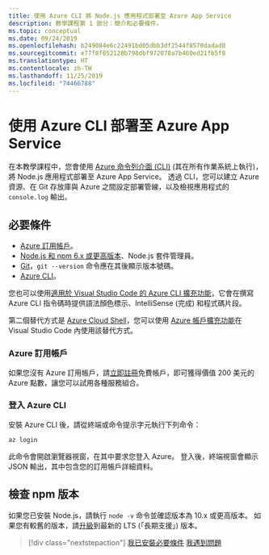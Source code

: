 ```yaml
---
title: 使用 Azure CLI 將 Node.js 應用程式部署至 Azure App Service
description: 教學課程第 1 部分：簡介和必要條件。
ms.topic: conceptual
ms.date: 09/24/2019
ms.openlocfilehash: b249084e6c22491bd05dbb3df2544f8570dadad0
ms.sourcegitcommit: e77f8f652128b798dbf972078a7b460ed21fb5f8
ms.translationtype: HT
ms.contentlocale: zh-TW
ms.lasthandoff: 11/25/2019
ms.locfileid: "74466788"
---
```

# <a name="deploy-to-azure-app-service-using-the-azure-cli"></a>使用 Azure CLI 部署至 Azure App Service

在本教學課程中，您會使用 [Azure 命令列介面 (CLI)](https://docs.microsoft.com/cli/azure/overview?view=azure-cli-latest) (其在所有作業系統上執行)，將 Node.js 應用程式部署至 Azure App Service。 透過 CLI，您可以建立 Azure 資源、在 Git 存放庫與 Azure 之間設定部署管線，以及檢視應用程式的 `console.log` 輸出。

## <a name="prerequisites"></a>必要條件

- [Azure 訂用帳戶](#azure-subscription)。
- [Node.js 和 npm 6.x 或更高版本](https://nodejs.org/en/download)、Node.js 套件管理員。
- [Git](https://git-scm.com/downloads)，`git --version` 命令應在其後顯示版本號碼。
- [Azure CLI](https://docs.microsoft.com/cli/azure/install-azure-cli)。

您也可以使用[適用於 Visual Studio Code 的 Azure CLI 擴充功能](https://marketplace.visualstudio.com/items?itemName=ms-vscode.azurecli)，它會在撰寫 Azure CLI 指令碼時提供語法顏色標示、IntelliSense (完成) 和程式碼片段。

第二個替代方式是 [Azure Cloud Shell](https://docs.microsoft.com/azure/cloud-shell/overview)，您可以使用 [Azure 帳戶擴充功能](https://marketplace.visualstudio.com/items?itemName=ms-vscode.azure-account)在 Visual Studio Code 內使用該替代方式。

### <a name="azure-subscription"></a>Azure 訂用帳戶

如果您沒有 Azure 訂用帳戶，請[立即註冊](https://azure.microsoft.com/free/?utm_source=campaign&utm_campaign=vscode-tutorial-node-git&mktingSource=vscode-tutorial-node-git)免費帳戶，即可獲得價值 200 美元的 Azure 點數，讓您可以試用各種服務組合。

### <a name="sign-in-to-the-azure-cli"></a>登入 Azure CLI

安裝 Azure CLI 後，請從終端或命令提示字元執行下列命令：

```bash
az login
```

此命令會開啟瀏覽器視窗，在其中要求您登入 Azure。 登入後，終端視窗會顯示 JSON 輸出，其中包含您的訂用帳戶詳細資料。

## <a name="check-npm-version"></a>檢查 npm 版本

如果您已安裝 Node.js，請執行 `node -v` 命令並確認版本為 10.x 或更高版本。 如果您有較舊的版本，請[升級](https://nodejs.org/en/download/)到最新的 LTS (「長期支援」) 版本。

> [!div class="nextstepaction"]
> [我已安裝必要條件](tutorial-vscode-azure-cli-node-02.md) [我遇到問題](https://www.research.net/r/PWZWZ52?tutorial=node-deployment&step=getting-started)
